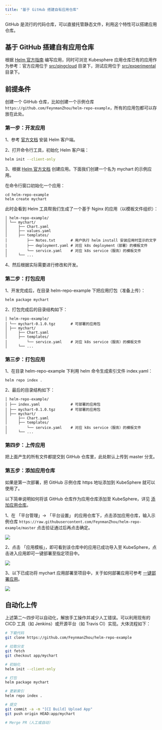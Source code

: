 ```yaml
---
title: "基于 GitHub 搭建自有应用仓库"
---
```


GitHub 是流行的代码仓库，可以直接托管静态文件，利用这个特性可以搭建应用仓库。

## 基于 GitHub 搭建自有应用仓库

根据 [Helm 官方指南](https://helm.sh/docs/developing_charts/) 编写应用，同时可浏览 Kubesphere 应用仓库已有的应用作为参考：官方应用位于 [src/qingcloud](https://github.com/kubesphere/helm-charts/tree/master/src/qingcloud) 目录下，测试应用位于 [src/experimental](https://github.com/kubesphere/helm-charts/tree/master/src/experimental) 目录下。

## 前提条件 

创建一个 GitHub 仓库，比如创建一个示例仓库 `https://github.com/FeynmanZhou/helm-repo-example`，所有的应用包都可以存放在此处。

### 第一步：开发应用

1、参考 [官方文档](https://helm.sh/docs/using_helm/#installing-the-helm-client) 安装 Helm 客户端。


2、打开命令行工具，初始化 Helm 客户端：

  ```bash
  helm init --client-only
  ```

3、根据 [Helm 官方文档](https://helm.sh/docs/chart_template_guide/#a-starter-chart) 创建应用。下面我们创建一个名为 mychart 的示例应用。

  在命令行窗口初始化一个应用：
  
  ```
  cd helm-repo-example
  helm create mychart
  ```

  此时会看到 Helm 工具帮我们生成了一个基于 Nginx 的应用（以模板文件组织）：
  
  ```
  │ helm-repo-example/
  │ └── mychart/
  │     ├── Chart.yaml
  │     ├── values.yaml
  │     ├── templates/
  │         ├── Notes.txt       # 用户执行 helm install 安装应用时显示的文字
  │         ├── deployment.yaml # 对应 k8s deployment（部署）的模板文件
  │         └── service.yaml    # 对应 k8s service（服务）的模板文件
  │     └── ...
  ```

4、然后根据实际需要进行修改和开发。

### 第二步：打包应用

1、开发完成后，在目录 helm-repo-example 下把应用打包（准备上传）：

```
helm package mychart
```

2、打包完成后的目录结构如下：

```
│ helm-repo-example/
│ └── mychart-0.1.0.tgz       # 可部署的应用包
│ ├── mychart/
│     ├── Chart.yaml
│     ├── templates/
│         └── service.yaml    # 对应 k8s service（服务）的模板文件
│     └── ...
```

### 第三步：打包应用

1、在目录 helm-repo-example 下利用 helm 命令生成索引文件 index.yaml：

```
helm repo index .
```

2、最后的目录结构如下：

```
│ helm-repo-example/
│ ├── index.yaml              # 可部署的应用包
│ ├── mychart-0.1.0.tgz       # 可部署的应用包
│ ├── mychart/
│     ├── Chart.yaml
│     ├── templates/
│         └── service.yaml    # 对应 k8s service（服务）的模板文件
│     └── ...
```

### 第四步：上传应用

把上面产生的所有文件都提交到 GitHub 仓库里，此处默认上传到 master 分支。

### 第五步：添加应用仓库

如果是第一次部署，把 GitHub 示例仓库 https 地址添加到 KubeSphere 就可以使用了。

以下简单说明如何将该 GitHub 仓库作为应用仓库添加至 KubeSphere，详见 [添加应用仓库](../app-repo)。

1、在 「平台管理」→ 「平台设置」 的应用仓库下，点击添加应用仓库，输入示例仓库 `https://raw.githubusercontent.com/FeynmanZhou/helm-repo-example/master` 点击验证通过后再点击确定。

![](https://pek3b.qingstor.com/kubesphere-docs/png/20190530160609.png)

2、点击 「应用模板」，即可看到该仓库中的应用已成功导入至 KubeSphere，点击进入应用即可一键部署至指定项目中。

![](https://pek3b.qingstor.com/kubesphere-docs/png/20190530160753.png)

3、以下已成功将 mychart 应用部署至项目中，关于如何部署应用可参考 [一键部署应用](../../quick-start/one-click-deploy)。

![](https://pek3b.qingstor.com/kubesphere-docs/png/20190530160926.png)


## 自动化上传

上述第二〜四步可以自动化，解放手工操作并减少人工错误。可以利用现有的 CICD 工具（如 Jenkins）或开源平台（如 Travis CI）实现。大体流程如下：

```bash
# 下载代码
git clone https://github.com/FeynmanZhou/helm-repo-example

# 拉取分支
git fetch
git checkout app/mychart

# 初始化
helm init --client-only

# 打包
helm package mychart

# 更新索引
helm repo index .

# 提交
git commit -a -m "[CI Build] Upload App"
git push origin HEAD:app/mychart

# Merge PR（人工或自动）
```
